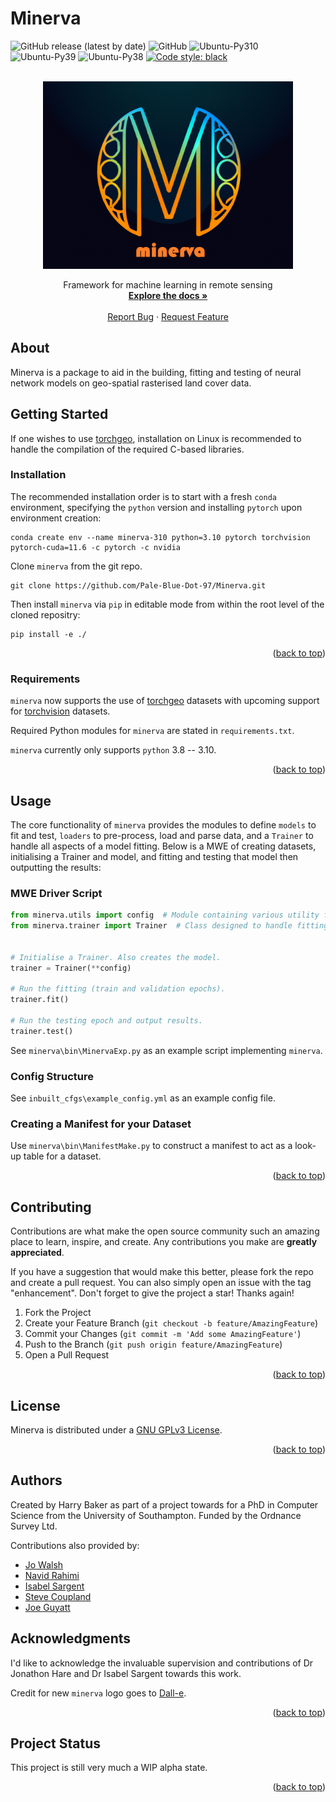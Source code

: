 # Minerva

![GitHub release (latest by date)](https://img.shields.io/github/v/release/Pale-Blue-Dot-97/Minerva) ![GitHub](https://img.shields.io/github/license/Pale-Blue-Dot-97/Minerva) ![Ubuntu-Py310](https://github.com/Pale-Blue-Dot-97/Minerva/actions/workflows/ubuntu_tests_310.yml/badge.svg) ![Ubuntu-Py39](https://github.com/Pale-Blue-Dot-97/Minerva/actions/workflows/ubuntu_tests_39.yml/badge.svg) ![Ubuntu-Py38](https://github.com/Pale-Blue-Dot-97/Minerva/actions/workflows/ubuntu_tests_38.yml/badge.svg) [![Code style: black](https://img.shields.io/badge/code%20style-black-000000.svg)](https://github.com/psf/black)

<!-- PROJECT LOGO -->
<br />
<div align="center">
  <a href="https://github.com/othneildrew/Best-README-Template">
    <img src="docs/images/Minerva_logo_v3.png" alt="Logo" width="400" height="300">
  </a>
  <p align="center">
    Framework for machine learning in remote sensing
    <br />
    <a href="https://pale-blue-dot-97.github.io/Minerva/"><strong>Explore the docs »</strong></a>
    <br />
    <br />
    <a href="https://github.com/Pale-Blue-Dot-97/Minerva/issues">Report Bug</a>
    ·
    <a href="https://github.com/Pale-Blue-Dot-97/Minerva/issues">Request Feature</a>
  </p>
</div>

## About

Minerva is a package to aid in the building, fitting and testing of neural network models on geo-spatial
rasterised land cover data.

## Getting Started

If one wishes to use [torchgeo](https://pypi.org/project/torchgeo/), installation on Linux is recommended to handle the
compilation of the required C-based libraries.

### Installation

The recommended installation order is to start with a fresh `conda` environment, specifying the `python`
version and installing `pytorch` upon environment creation:

```shell
conda create env --name minerva-310 python=3.10 pytorch torchvision pytorch-cuda=11.6 -c pytorch -c nvidia
```

Clone `minerva` from the git repo.

```shell
git clone https://github.com/Pale-Blue-Dot-97/Minerva.git
```

Then install `minerva` via `pip` in editable mode from within the root level of the cloned repositry:

```shell
pip install -e ./
```

<p align="right">(<a href="#top">back to top</a>)</p>

### Requirements

`minerva` now supports the use of [torchgeo](https://torchgeo.readthedocs.io/en/latest/)
datasets with upcoming support for [torchvision](https://pytorch.org/vision/stable/index.html) datasets.

Required Python modules for `minerva` are stated in `requirements.txt`.

`minerva` currently only supports `python` 3.8 -- 3.10.

<p align="right">(<a href="#top">back to top</a>)</p>

## Usage

The core functionality of `minerva` provides the modules to define `models` to fit and test, `loaders` to pre-process,
load and parse data, and a `Trainer` to handle all aspects of a model fitting. Below is a MWE of creating datasets,
initialising a Trainer and model, and fitting and testing that model then outputting the results:

### MWE Driver Script

```python
from minerva.utils import config  # Module containing various utility functions.
from minerva.trainer import Trainer  # Class designed to handle fitting of model.


# Initialise a Trainer. Also creates the model.
trainer = Trainer(**config)

# Run the fitting (train and validation epochs).
trainer.fit()

# Run the testing epoch and output results.
trainer.test()
```

See `minerva\bin\MinervaExp.py` as an example script implementing `minerva`.

### Config Structure

See `inbuilt_cfgs\example_config.yml` as an example config file.

### Creating a Manifest for your Dataset

Use `minerva\bin\ManifestMake.py` to construct a manifest to act as a look-up table for a dataset.

<p align="right">(<a href="#top">back to top</a>)</p>

<!-- CONTRIBUTING -->
## Contributing

Contributions are what make the open source community such an amazing place to learn, inspire, and create. Any contributions you make are **greatly appreciated**.

If you have a suggestion that would make this better, please fork the repo and create a pull request. You can also simply open an issue with the tag "enhancement".
Don't forget to give the project a star! Thanks again!

1. Fork the Project
2. Create your Feature Branch (`git checkout -b feature/AmazingFeature`)
3. Commit your Changes (`git commit -m 'Add some AmazingFeature'`)
4. Push to the Branch (`git push origin feature/AmazingFeature`)
5. Open a Pull Request

<p align="right">(<a href="#top">back to top</a>)</p>

## License

Minerva is distributed under a [GNU GPLv3 License](https://choosealicense.com/licenses/gpl-3.0/).

<p align="right">(<a href="#top">back to top</a>)</p>

## Authors

Created by Harry Baker as part of a project towards for a PhD in Computer Science from the
University of Southampton. Funded by the Ordnance Survey Ltd.

Contributions also provided by:

- [Jo Walsh](https://github.com/metazool)
- [Navid Rahimi](https://github.com/NavidCOMSC)
- [Isabel Sargent](https://github.com/PenguinJunk)
- [Steve Coupland](https://github.com/scoupland-os)
- [Joe Guyatt](https://github.com/joeguyatt97)

## Acknowledgments

I'd like to acknowledge the invaluable supervision and contributions of Dr Jonathon Hare and
Dr Isabel Sargent towards this work.

Credit for new `minerva` logo goes to [Dall-e](https://openai.com/dall-e-2/).

<p align="right">(<a href="#top">back to top</a>)</p>

## Project Status

This project is still very much a WIP alpha state.

<p align="right">(<a href="#top">back to top</a>)</p>
